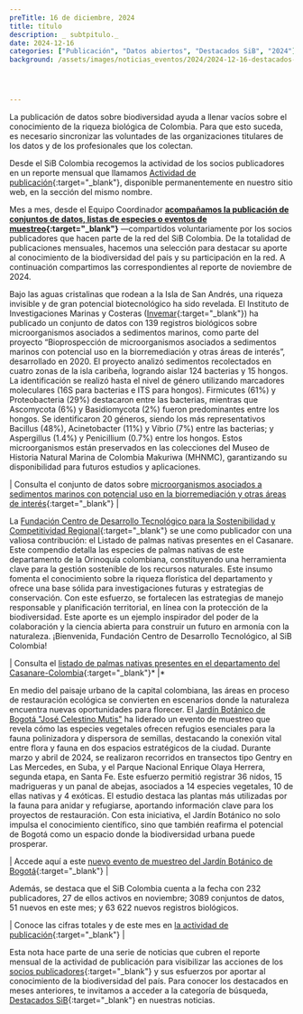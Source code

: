```yaml
---
preTitle: 16 de diciembre, 2024
title: título
description: _ subtpitulo._
date: 2024-12-16
categories: ["Publicación", "Datos abiertos", "Destacados SiB", "2024"]
background: /assets/images/noticias_eventos/2024/2024-12-16-destacados-noviembre-2024.png




---
```

La publicación de datos sobre biodiversidad ayuda a llenar vacíos sobre el conocimiento de la riqueza biológica de Colombia. Para que esto suceda, es necesario sincronizar las voluntades de las organizaciones titulares de los datos y de los profesionales que los colectan.

Desde el SiB Colombia recogemos la actividad de los socios publicadores en un reporte mensual que llamamos [Actividad de publicación](https://biodiversidad.co/comunidad/actividad-de-publicacion/){:target="_blank"}, disponible permanentemente en nuestro sitio web, en la sección del mismo nombre.

Mes a mes, desde el Equipo Coordinador **[acompañamos la publicación de conjuntos de datos, listas de especies o eventos de muestreo](https://biodiversidad.co/compartir/guia-para-publicar/){:target="_blank"}** —compartidos voluntariamente por los socios publicadores que hacen parte de la red del SiB Colombia. De la totalidad de publicaciones mensuales, hacemos una selección para destacar su aporte al conocimiento de la biodiversidad del país y su participación en la red. A continuación compartimos las correspondientes al reporte de noviembre de 2024.

Bajo las aguas cristalinas que rodean a la Isla de San Andrés, una riqueza invisible y de gran potencial biotecnológico ha sido revelada. El Instituto de Investigaciones Marinas y Costeras ([Invemar](https://www.invemar.org.co/){:target="_blank"}) ha publicado un conjunto de datos con 139 registros biológicos sobre microorganismos asociados a sedimentos marinos, como parte del proyecto “Bioprospección de microorganismos asociados a sedimentos marinos con potencial uso en la biorremediación y otras áreas de interés”, desarrollado en 2020. El proyecto analizó sedimentos recolectados en cuatro zonas de la isla caribeña, logrando aislar 124 bacterias y 15 hongos. La identificación se realizó hasta el nivel de género utilizando marcadores moleculares (16S para bacterias e ITS para hongos). Firmicutes (61%) y Proteobacteria (29%) destacaron entre las bacterias, mientras que Ascomycota (6%) y Basidiomycota (2%) fueron predominantes entre los hongos. Se identificaron 20 géneros, siendo los más representativos Bacillus (48%), Acinetobacter (11%) y Vibrio (7%) entre las bacterias; y Aspergillus (1.4%) y Penicillium (0.7%) entre los hongos. Estos microorganismos están preservados en las colecciones del Museo de Historia Natural Marina de Colombia Makuriwa (MHNMC), garantizando su disponibilidad para futuros estudios y aplicaciones.

| Consulta el conjunto de datos sobre [microorganismos asociados a sedimentos marinos con potencial uso en la biorremediación y otras áreas de interés](https://biodiversidad.co/data/?datasetKey=3d3d5936-58af-424b-af71-5aa2decd8d18){:target="_blank"} |

La [Fundación Centro de Desarrollo Tecnológico para la Sostenibilidad y Competitividad Regional](https://www.cstar.com.co/){:target="_blank"} se une como publicador con una valiosa contribución: el Listado de palmas nativas presentes en el Casanare. Este compendio detalla las especies de palmas nativas de este departamento de la Orinoquía colombiana, constituyendo una herramienta clave para la gestión sostenible de los recursos naturales. Este insumo fomenta el conocimiento sobre la riqueza florística del departamento y ofrece una base sólida para investigaciones futuras y estrategias de conservación. Con este esfuerzo, se fortalecen las estrategias de manejo responsable y planificación territorial, en línea con la protección de la biodiversidad. Este aporte es un ejemplo inspirador del poder de la colaboración y la ciencia abierta para construir un futuro en armonía con la naturaleza. ¡Bienvenida, Fundación Centro de Desarrollo Tecnológico, al SiB Colombia!

| Consulta el [listado de palmas nativas presentes en el departamento del Casanare-Colombia](https://biodiversidad.co/dataset/search?publishingOrg=6ee6a9b1-b9c2-4d1d-b2fe-674e19be4f8e&type=CHECKLIST){:target="_blank"}* |* 

En medio del paisaje urbano de la capital colombiana, las áreas en proceso de restauración ecológica se convierten en escenarios donde la naturaleza encuentra nuevas oportunidades para florecer. El [Jardín Botánico de Bogotá "José Celestino Mutis"](https://jbb.gov.co/) ha liderado un evento de muestreo que revela cómo las especies vegetales ofrecen refugios esenciales para la fauna polinizadora y dispersora de semillas, destacando la conexión vital entre flora y fauna en dos espacios estratégicos de la ciudad. Durante marzo y abril de 2024, se realizaron recorridos en transectos tipo Gentry en Las Mercedes, en Suba, y el Parque Nacional Enrique Olaya Herrera, segunda etapa, en Santa Fe. Este esfuerzo permitió registrar 36 nidos, 15 madrigueras y un panal de abejas, asociados a 14 especies vegetales, 10 de ellas nativas y 4 exóticas. El estudio destaca las plantas más utilizadas por la fauna para anidar y refugiarse, aportando información clave para los proyectos de restauración. Con esta iniciativa, el Jardín Botánico no solo impulsa el conocimiento científico, sino que también reafirma el potencial de Bogotá como un espacio donde la biodiversidad urbana puede prosperar. 

| Accede aquí a este [nuevo evento de muestreo del Jardín Botánico de Bogotá](https://biodiversidad.co/data/?datasetKey=9f225700-6bcc-4b3d-8dbc-29e8e0bbb62c){:target="_blank"} |

Además, se destaca que el SiB Colombia cuenta a la fecha con 232 publicadores, 27 de ellos activos en noviembre; 3089 conjuntos de datos, 51 nuevos en este mes; y 63 622 nuevos registros biológicos. 

| Conoce las cifras totales y de este mes en [la actividad de publicación](https://biodiversidad.co/comunidad/actividad-de-publicacion/){:target="_blank"} |

Esta nota hace parte de una serie de noticias que cubren el reporte mensual de la actividad de publicación para visibilizar las acciones de los [socios publicadores](https://biodiversidad.co/comunidad/socios-publicadores/){:target="_blank"} y sus esfuerzos por aportar al conocimiento de la biodiversidad del país. Para conocer los destacados en meses anteriores, te invitamos a acceder a la categoría de búsqueda, [Destacados SiB](https://biodiversidad.co/news/?category=Destacados+SiB){:target="_blank"}  en nuestras noticias.
